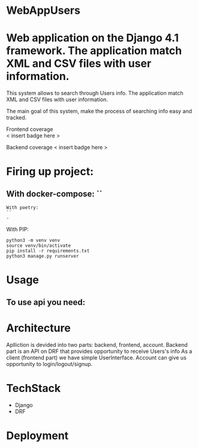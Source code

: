 # WebAppUsers
# Web application on the Django 4.1 framework. The application match XML and CSV files with user information.

This system allows to search through Users info. The application match XML and
CSV files with user information.

The main goal of this system, make the process of searching info easy and tracked.


Frontend coverage  
< insert badge here >

Backend coverage
< insert badge here >

# Firing up project:

With docker-compose:
``
- 
```
With poetry:
``
- 
```
With PIP:
```
python3 -m venv venv
source venv/bin/activate
pip install -r requirements.txt
python3 manage.py runserver
```
# Usage 
To use api you need:
- 

# Architecture

Aplliction is devided into two parts: backend, frontend, account. Backend part is an API on DRF that provides opportunity to receive Users's info
As a client (frontend part) we have simple UserInterface. Account can give us opportunity to login/logout/signup.


# TechStack 

- Django
- DRF

# Deployment

# 
